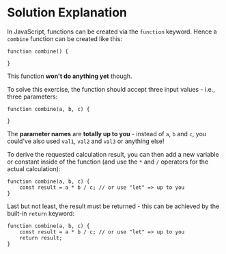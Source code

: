 # Solution Explanation

In JavaScript, functions can be created via the `function` keyword. Hence a `combine` function can be created like this:

```
function combine() {

}
```

This function <b>won't do anything yet</b> though.

To solve this exercise, the function should accept three input values - i.e., three parameters:

```
function combine(a, b, c) {

}
```

The <b>parameter names</b> are <b>totally up to you</b> - instead of `a`, `b` and `c`, you could've also used `val1`, `val2` and `val3` or anything else!

To derive the requested calculation result, you can then add a new variable or constant inside of the function (and use the `*` and `/` operators for the actual calculation):

```
function combine(a, b, c) {
    const result = a * b / c; // or use "let" => up to you
}
```

Last but not least, the result must be returned - this can be achieved by the built-in `return` keyword:

```
function combine(a, b, c) {
    const result = a * b / c; // or use "let" => up to you
    return result;
}
```
